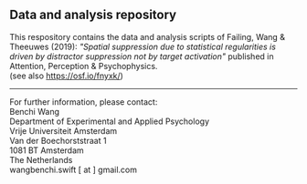 ## Data and analysis repository

This respository contains the data and analysis scripts of Failing, Wang & Theeuwes (2019):  *"Spatial suppression due to statistical regularities is driven by distractor suppression not by target activation"* published in Attention, Perception & Psychophysics. \
(see also https://osf.io/fnyxk/)

---

For further information, please contact:\
Benchi Wang\
Department of Experimental and Applied Psychology\
Vrije Universiteit Amsterdam\
Van der Boechorststraat 1\
1081 BT Amsterdam\
The Netherlands\
wangbenchi.swift [ at ] gmail.com
